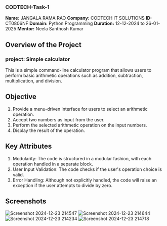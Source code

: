 ### CODTECH-Task-1

**Name:** JANGALA RAMA RAO
**Company:** CODTECH IT SOLUTIONS
**ID:** CT0806NF
**Domain:** Python Programming
**Duration:** 12-12-2024 to 26-01-2025
**Mentor:** Neela Santhosh Kumar


## Overview of the Project
### project: Simple calculator
This is a simple command-line calculator program that allows users to perform basic arithmetic operations such as addition, subtraction, multiplication, and division.
## Objective
1. Provide a menu-driven interface for users to select an arithmetic operation.
2. Accept two numbers as input from the user.
3. Perform the selected arithmetic operation on the input numbers.
4. Display the result of the operation.
## Key Attributes
1. Modularity: The code is structured in a modular fashion, with each operation handled in a separate block.
2. User Input Validation: The code checks if the user's operation choice is valid.
3. Error Handling: Although not explicitly handled, the code will raise an exception if the user attempts to divide by zero. 

## Screenshots

![Screenshot 2024-12-23 214547](https://github.com/user-attachments/assets/1dd62551-7664-4381-9352-cf1474423d12)
![Screenshot 2024-12-23 214644](https://github.com/user-attachments/assets/f70ad207-79d7-4ea2-8e91-0449d0b5601c)
![Screenshot 2024-12-23 214234](https://github.com/user-attachments/assets/c3582037-91c5-416d-885c-3bba701051cd)
![Screenshot 2024-12-23 214718](https://github.com/user-attachments/assets/e5e5f206-6a8f-43f6-ba62-f11c3731101c)


